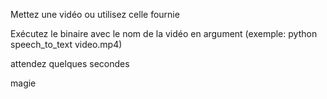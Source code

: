 Mettez une vidéo ou utilisez celle fournie

Exécutez le binaire avec le nom de la vidéo en argument (exemple: python speech_to_text video.mp4)

attendez quelques secondes

magie
